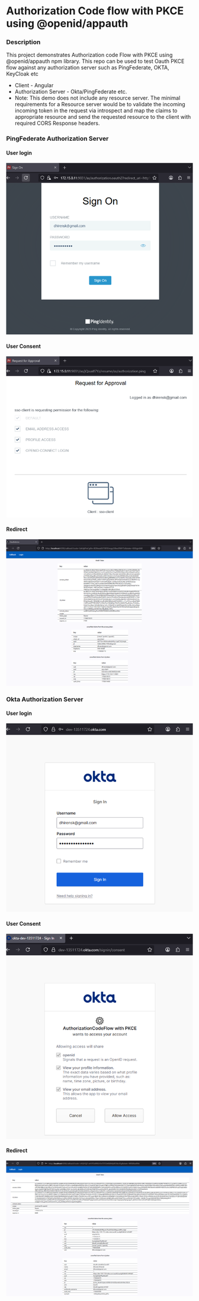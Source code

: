 # Authorization Code flow with PKCE using @openid/appauth

### Description

This project demonstrates Authorization code Flow with PKCE using @openid/appauth npm library. This repo can be used to test Oauth PKCE flow against any authorization server such as PingFederate, OKTA, KeyCloak etc

* Client - Angular
* Authorization Server - Okta/PingFederate etc. 
* Note: This demo does not include any resource server. The minimal requirements for a Resource server would be to validate the incoming incoming token in the request via introspect and map the claims to appropriate resource and send the requested resource to the client with required CORS Response headers.

### PingFederate Authorization Server
#### User login

<p align="center"> <img  src="src/assets/ping_login.png?raw=true"> </p>

#### User Consent

<p align="center"> <img  src="src/assets/ping_consent.png?raw=true"> </p>

#### Redirect
<p align="center"> <img  src="src/assets/ping_redirect.png?raw=true"> </p>


### Okta Authorization Server
#### User login

<p align="center"> <img  src="src/assets/okta_login.png?raw=true"> </p>

#### User Consent

<p align="center"> <img  src="src/assets/okta_consent.png?raw=true"> </p>

#### Redirect
<p align="center"> <img  src="src/assets/okta_redirect.png?raw=true"> </p>